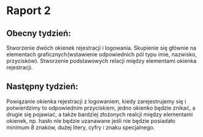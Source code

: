 # Raport 2
## Obecny tydzień:
Stworzenie dwóch okienek rejestracji i logowania. Skupienie się głównie na elementach graficznych(wstawienie odpowiednich pól typu imie, nazwisko, przycisków). Stworzenie podstawowych relacji między elementami okienka rejestracji.
## Następny tydzień:
Powiązanie okienka rejestracji z logowaniem, kiedy zarejestrujemy się i potwierdzimy to odpowiednim przyciskiem, jedno okienko będzie znikać, a drugie się pojawiać, a także bardziej złożonych realcji między elementami okienek, np. hasło nie będzie uzanawane jeśli nie będzie posiadało minimum 8 znaków, dużej litery, cyfry i znaku specjalnego.
